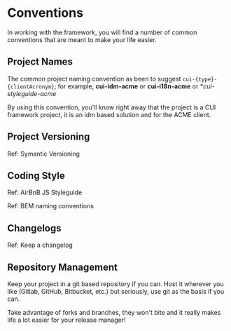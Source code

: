 # Conventions

In working with the framework, you will find a number of common conventions that are meant to make your life easier.

## Project Names

The common project naming convention as been to suggest `cui-{type}-{clientAcronym}`; for example, **cui-idm-acme** or **cui-i18n-acme** or **cui-styleguide-acme*

By using this convention, you'll know right away that the project is a CUI framework project, it is an idm based solution and for the ACME client.

## Project Versioning

Ref: Symantic Versioning

## Coding Style

Ref:  AirBnB JS Styleguide

Ref: BEM naming conventions

## Changelogs

Ref: Keep a changelog

## Repository Management

Keep your project in a git based repository if you can. Host it wherever you like (Gitlab, GitHub, Bitbucket, etc.) but seriously, use git as the basis if you can.

Take advantage of forks and branches, they won't bite and it really makes life a lot easier for your release manager!

